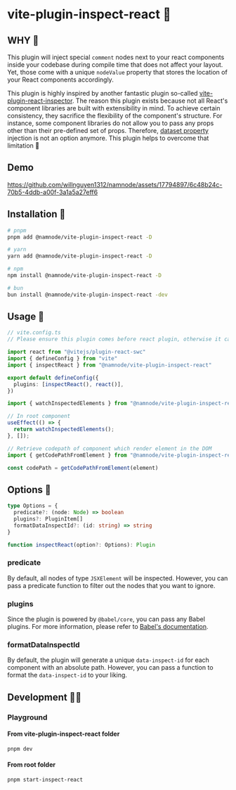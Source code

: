 # vite-plugin-inspect-react 💞

## WHY 🙈

This plugin will inject special `comment` nodes next to your react components inside your codebase during compile time
that does not affect your layout. Yet, those come with a unique `nodeValue` property that stores the location of your
React components accordingly.

This plugin is highly inspired by another fantastic plugin so-called
[vite-plugin-react-inspector](https://github.com/sudongyuer/vite-plugin-react-inspector). The reason this plugin exists
because not all React's component libraries are built with extensibility in mind. To achieve certain consistency, they
sacrifice the flexibility of the component's structure. For instance, some component libraries do not allow you to pass
any props other than their pre-defined set of props. Therefore,
[dataset property](https://developer.mozilla.org/en-US/docs/Web/API/HTMLElement/dataset) injection is not an option
anymore. This plugin helps to overcome that limitation 🎉

## Demo

https://github.com/willnguyen1312/namnode/assets/17794897/6c48b24c-70b5-4ddb-a00f-3a1a5a27eff6

## Installation 🚀

```bash
# pnpm
pnpm add @namnode/vite-plugin-inspect-react -D

# yarn
yarn add @namnode/vite-plugin-inspect-react -D

# npm
npm install @namnode/vite-plugin-inspect-react -D

# bun
bun install @namnode/vite-plugin-inspect-react -dev
```

## Usage 🎉

```ts
// vite.config.ts
// Please ensure this plugin comes before react plugin, otherwise it can't detect your react component inside your source code.

import react from "@vitejs/plugin-react-swc"
import { defineConfig } from "vite"
import { inspectReact } from "@namnode/vite-plugin-inspect-react"

export default defineConfig({
  plugins: [inspectReact(), react()],
})
```

```ts
import { watchInspectedElements } from "@namnode/vite-plugin-inspect-react/utils"

// In root component
useEffect(() => {
  return watchInspectedElements();
}, []);
```

```ts
// Retrieve codepath of component which render element in the DOM
import { getCodePathFromElement } from "@namnode/vite-plugin-inspect-react/utils"

const codePath = getCodePathFromElement(element)
```

## Options 🎨

```ts
type Options = {
  predicate?: (node: Node) => boolean
  plugins?: PluginItem[]
  formatDataInspectId?: (id: string) => string
}

function inspectReact(option?: Options): Plugin
```

### predicate

By default, all nodes of type `JSXElement` will be inspected. However, you can pass a predicate function to filter out
the nodes that you want to ignore.

### plugins

Since the plugin is powered by `@babel/core`, you can pass any Babel plugins. For more information, please refer to
[Babel's documentation](https://babeljs.io/docs/en/plugins).

### formatDataInspectId

By default, the plugin will generate a unique `data-inspect-id` for each component with an absolute path. However, you
can pass a function to format the `data-inspect-id` to your liking.

## Development 🧑‍💻

### Playground

#### From vite-plugin-inspect-react folder

```bash
pnpm dev
```

#### From root folder

```bash
pnpm start-inspect-react
```
